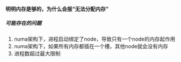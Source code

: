 #### 明明内存是够的，为什么会报“无法分配内存”
#####  可能存在的问题
1. numa架构下，进程启动绑定了node，导致只有一个node的内存起作用
2. numa架构下，如果所有内存都插在一个槽，其他node就会没有内存
3. 进程数超过最大限制